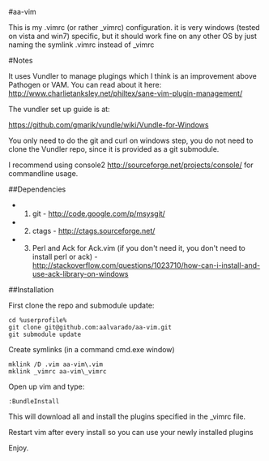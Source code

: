 #aa-vim

This is my .vimrc (or rather _vimrc) configuration. it is very windows (tested on vista and win7) specific, but it should work fine on any other
OS by just naming the symlink .vimrc instead of _vimrc

#Notes

It uses Vundler to manage plugings which I think is an improvement above Pathogen or VAM. You can read about it here: http://www.charlietanksley.net/philtex/sane-vim-plugin-management/ 

The vundler set up guide is at: 

https://github.com/gmarik/vundle/wiki/Vundle-for-Windows

You only need to do the git and curl on windows step, you do not need to clone the Vundler repo, since it is provided
as a git submodule.

I recommend using console2 http://sourceforge.net/projects/console/ for commandline usage. 

##Dependencies
* 1) git - http://code.google.com/p/msysgit/
* 2) ctags - http://ctags.sourceforge.net/
* 3) Perl and Ack for Ack.vim (if you don't need it, you don't need to install perl or ack) - http://stackoverflow.com/questions/1023710/how-can-i-install-and-use-ack-library-on-windows


##Installation

First clone the repo and submodule update:

```
cd %userprofile%
git clone git@github.com:aalvarado/aa-vim.git
git submodule update
```

Create symlinks (in a command cmd.exe window)

```
mklink /D .vim aa-vim\.vim
mklink _vimrc aa-vim\_vimrc
```
Open up vim and type: 

```
:BundleInstall
```

This will download all and install the plugins specified in the _vimrc file.

Restart vim after every install so you can use your newly installed plugins

Enjoy.
